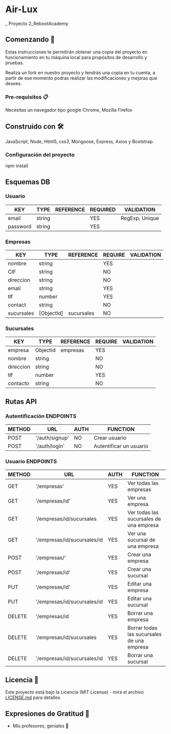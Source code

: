# Air-Lux

_ Proyecto 2_RebootAcademy

## Comenzando 🚀

Estas instrucciones te permitirán obtener una copia del proyecto en funcionamiento en tu máquina local para propósitos de desarrollo y pruebas.

Realiza un fork en nuestro proyecto y tendrás una copia en tu cuenta, a partir de ese momento podras realizar las modificaciones y mejoras que desees.


### Pre-requisitos 📋

Necesitas un navegador tipo google Chrome, Mozilla Firefox

## Construido con 🛠️

JavaScript, Node, Html5, css3, Mongoose, Express, Axios y Bootstrap.

### Configuración del proyecto

npm install

## Esquemas DB

### Usuario
| KEY      | TYPE   | REFERENCE | REQUIRED | VALIDATION     |
|----------|--------|-----------|----------|----------------|
| email    | string |           | YES      | RegExp, Unique |
| password | string |           | YES      |                |

### Empresas
| KEY       | TYPE       | REFERENCE | REQUIRE | VALIDATION |
|-----------|------------|-----------|---------|------------|
| nombre    | string     |           | YES     |            |
| CIF       | string     |           | NO      |            |
| direccion | string     |           | NO      |            |
| email     | string     |           | YES     |            |
| tlf       | number     |           | YES     |            |
| contact   | string     |           | NO      |            |
| sucursales| [ObjectId] | sucursales| NO      |            |

### Sucursales
| KEY       | TYPE     | REFERENCE | REQUIRE | VALIDATION |
|-----------|----------|-----------|---------|------------|
| empresa   | ObjectId | empresas  | YES     |            |
| nombre    | string   |           | NO      |            |
| direccion | string   |           | NO      |            |
| tlf       | number   |           | YES     |            |
| contacto  | string   |           | NO      |            |

## Rutas API

### Autentificación ENDPOINTS
| METHOD | URL            | AUTH | FUNCTION                |
|--------|----------------|------|-------------------------|
| POST   | '/auth/signup' | NO   | Crear usuario           |
| POST   | '/auth/login'  | NO   | Autentificar un usuario |

### Usuario ENDPOINTS
| METHOD | URL                         | AUTH | FUNCTION                                   |
|--------|-----------------------------|------|--------------------------------------------|
| GET    | '/empresas'                 | YES  | Ver todas las empresas                     |
| GET    | '/empresas/id'              | YES  | Ver una empresa                            |
| GET    | '/empresas/id/sucursales    | YES  | Ver todas las sucursales de una empresa    |
| GET    | '/empresas/id/sucursales/id | YES  | Ver una sucursal de una empresa            |
| POST   | '/empresas/'                | YES  | Crear una empresa                          |
| POST   | '/empresas/id'              | YES  | Crear una sucursal                         |
| PUT    | '/empresas/id'              | YES  | Editar una empresa                         |
| PUT    | '/empresas/id/sucursales/id | YES  | Editar una sucursal                        |
| DELETE | '/empresas/id               | YES  | Borrar una empresa                         |
| DELETE | '/empresas/id/sucursales    | YES  | Borrar todas las sucursales de una empresa |
| DELETE | '/empresas/id/sucursales/id | YES  | Borrar una sucursal                        |

## Licencia 📄

Este proyecto está bajo la Licencia (MIT License) - mira el archivo [LICENSE.md](LICENSE.md) para detalles

## Expresiones de Gratitud 🎁

* Mis profesores, geniales 📢
